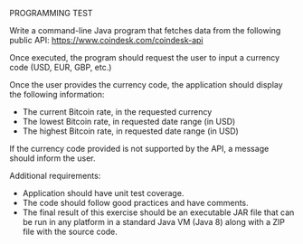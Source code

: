PROGRAMMING TEST

Write a command-line Java program that fetches data from the following public API:
https://www.coindesk.com/coindesk-api

Once executed, the program should request the user to input a currency code (USD, EUR, GBP, etc.)

Once the user provides the currency code, the application should display the following information:
-	The current Bitcoin rate, in the requested currency
-	The lowest Bitcoin rate, in requested date range (in USD)
-	The highest Bitcoin rate, in requested date range (in USD)

If the currency code provided is not supported by the API, a message should inform the user.

Additional requirements:
-	Application should have unit test coverage.
-	The code should follow good practices and have comments.
-	The final result of this exercise should be an executable JAR file that can be run in any platform 
in a standard Java VM (Java 8) along with a ZIP file with the source code.
